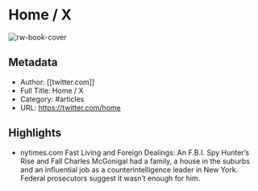 # Home / X

![rw-book-cover](https://pbs.twimg.com/amplify_video_thumb/1699064676074823680/img/Q8AU-n500HM4Of94?format=webp&name=900x900)

## Metadata
- Author: [[twitter.com]]
- Full Title: Home / X
- Category: #articles
- URL: https://twitter.com/home

## Highlights
- nytimes.com Fast Living and Foreign Dealings: An F.B.I. Spy Hunter’s Rise and Fall Charles McGonigal had a family, a house in the suburbs and an influential job as a counterintelligence leader in New York. Federal prosecutors suggest it wasn’t enough for him.
